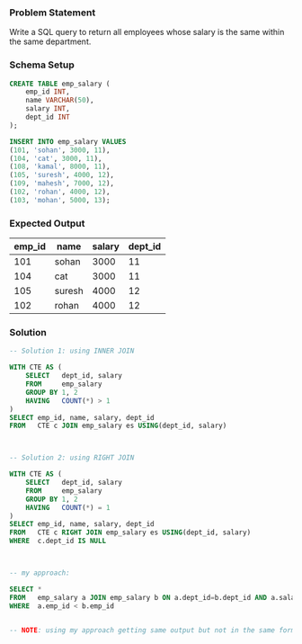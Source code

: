 ### Problem Statement

Write a SQL query to return all employees whose salary is the same within the same department.


### Schema Setup

```sql
CREATE TABLE emp_salary (
    emp_id INT,
    name VARCHAR(50),
    salary INT,
    dept_id INT
);

INSERT INTO emp_salary VALUES
(101, 'sohan', 3000, 11),
(104, 'cat', 3000, 11),
(108, 'kamal', 8000, 11),
(105, 'suresh', 4000, 12),
(109, 'mahesh', 7000, 12),
(102, 'rohan', 4000, 12),
(103, 'mohan', 5000, 13);
```


### Expected Output

| emp_id | name   | salary | dept_id |
|--------|--------|--------|---------|
| 101    | sohan  | 3000   | 11      |
| 104    | cat    | 3000   | 11      |
| 105    | suresh | 4000   | 12      |
| 102    | rohan  | 4000   | 12      |


### Solution

```sql
-- Solution 1: using INNER JOIN

WITH CTE AS (
	SELECT   dept_id, salary
	FROM     emp_salary
	GROUP BY 1, 2
	HAVING   COUNT(*) > 1
)
SELECT emp_id, name, salary, dept_id
FROM   CTE c JOIN emp_salary es USING(dept_id, salary)



-- Solution 2: using RIGHT JOIN

WITH CTE AS (
	SELECT   dept_id, salary
	FROM     emp_salary
	GROUP BY 1, 2
	HAVING   COUNT(*) = 1
)
SELECT emp_id, name, salary, dept_id
FROM   CTE c RIGHT JOIN emp_salary es USING(dept_id, salary)
WHERE  c.dept_id IS NULL



-- my approach: 

SELECT *
FROM   emp_salary a JOIN emp_salary b ON a.dept_id=b.dept_id AND a.salary=b.salary 
WHERE  a.emp_id < b.emp_id


-- NOTE: using my approach getting same output but not in the same format (amount of columns)
```
